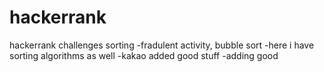# hackerrank
hackerrank challenges
sorting
-fradulent activity, bubble sort
-here i have sorting algorithms as well
-kakao added good stuff
-adding good
